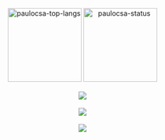 <div align="center">
   <img
      alt="paulocsa-top-langs"
      src="https://github-readme-stats.vercel.app/api/top-langs/?username=paulocsa&show_icons=true&theme=github_dark&layout=compact&langs_count=10"
      height="150em">
   <img
      alt="paulocsa-status"
      src="https://github-readme-stats.vercel.app/api?username=paulocsa&show_icons=true&theme=github_dark&count_private=true&include_all_commits"
      height="150em">
</div>
<br>

<div align="center">
  
   <a href="https://github.com/vn7n24fzkq/github-profile-summary-cards">
      <img src="http://github-profile-summary-cards.vercel.app/api/cards/profile-details?username=paulocsa&theme=dracula" />
   </a>
</div>
<br>
<div align="center">
   <a href="https://skillicons.dev">
      <img src="https://skillicons.dev/icons?i=git,vscode,visualstudio,figma,javascript,css,html,react,nodejs,express,github,bootstrap,php,mysql,java,c,cs,cpp,laravel,latex,npm,arduino,jquery" />
   </a>
</div>
<br>
<div align="center">
   <img src="https://github-profile-trophy.vercel.app/?username=paulocsa&row=1&column=6&theme=dracula&margin-w=15&margin-h=15"/>
</div>
